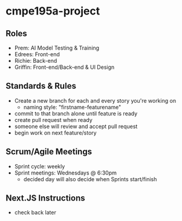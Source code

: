# cmpe195a-project

## Roles
- Prem: AI Model Testing & Training
- Edrees: Front-end
- Richie: Back-end
- Griffin: Front-end/Back-end & UI Design

## Standards & Rules

- Create a new branch for each and every story you're working on
  - naming style: "firstname-featurename"
- commit to that branch alone until feature is ready
- create pull request when ready
- someone else will review and accept pull request
- begin work on next feature/story

## Scrum/Agile Meetings

- Sprint cycle: weekly
- Sprint meetings: Wednesdays @ 6:30pm
  - decided day will also decide when Sprints start/finish

## Next.JS Instructions
- check back later
